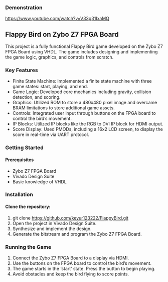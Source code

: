 ### Demonstration
https://www.youtube.com/watch?v=V33g31IxaMQ

## Flappy Bird on Zybo Z7 FPGA Board
This project is a fully functional Flappy Bird game developed on the Zybo Z7 FPGA Board using VHDL. The game includes designing and implementing the game logic, graphics, and controls from scratch.

### Key Features
- Finite State Machine: Implemented a finite state machine with three game states: start, playing, and end.
- Game Logic: Developed core mechanics including gravity, collision detection, and scoring.
- Graphics: Utilized ROM to store a 480x480 pixel image and overcame BRAM limitations to store additional game assets.
- Controls: Integrated user input through buttons on the FPGA board to control the bird’s movement.
- IP Blocks: Utilized IP blocks like the RGB to DVI IP block for HDMI output.
- Score Display: Used PMODs, including a 16x2 LCD screen, to display the score in real-time via UART protocol.

### Getting Started
#### Prerequisites
- Zybo Z7 FPGA Board
- Vivado Design Suite
- Basic knowledge of VHDL

### Installation

#### Clone the repository:
1. git clone https://github.com/keyur123222/FlappyBird.git
2. Open the project in Vivado Design Suite.
3. Synthesize and implement the design.
4. Generate the bitstream and program the Zybo Z7 FPGA Board.

### Running the Game
1. Connect the Zybo Z7 FPGA Board to a display via HDMI.
2. Use the buttons on the FPGA board to control the bird’s movement.
3. The game starts in the ‘start’ state. Press the button to begin playing.
4. Avoid obstacles and keep the bird flying to score points.


